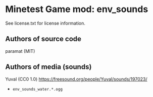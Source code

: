 Minetest Game mod: env_sounds
=============================
See license.txt for license information.

Authors of source code
----------------------
paramat (MIT)

Authors of media (sounds)
-------------------------
Yuval (CC0 1.0)
https://freesound.org/people/Yuval/sounds/197023/
- `env_sounds_water.*.ogg`
